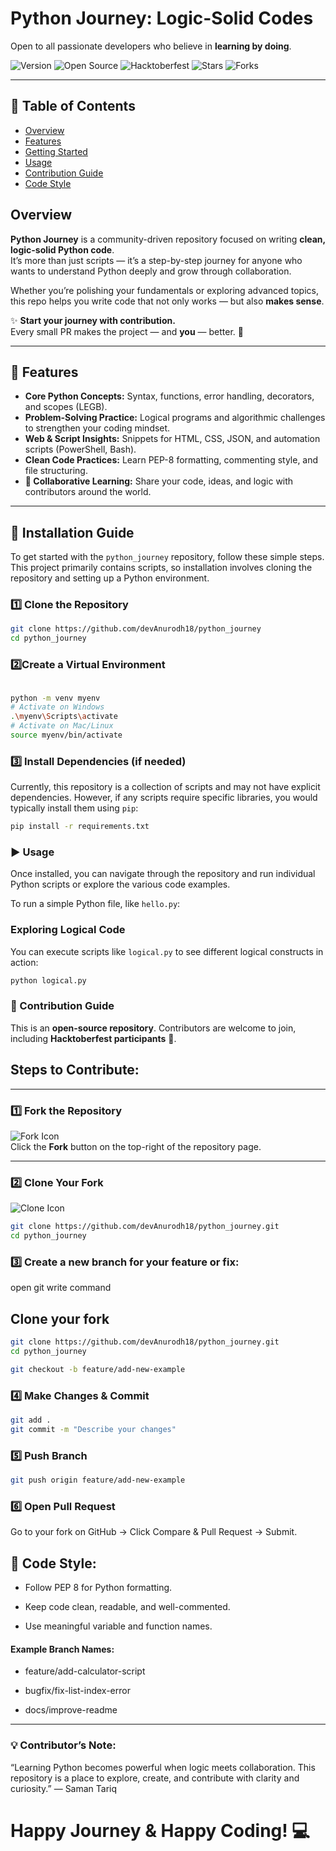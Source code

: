 #  Python Journey: Logic-Solid Codes

Open to all passionate developers who believe in **learning by doing**.

![Version](https://img.shields.io/badge/version-7-blue)  ![Open Source](https://img.shields.io/badge/Open%20Source-Contribute-brightgreen)  ![Hacktoberfest](https://img.shields.io/badge/Hacktoberfest-2025-orange)  ![Stars](https://img.shields.io/github/stars/devAnurodh18/python_journey?style=social)  ![Forks](https://img.shields.io/github/forks/devAnurodh18/python_journey?style=social)


---
## 📑 Table of Contents

- [Overview](#overview)
- [Features](#-features)
- [Getting Started](#-getting-started)
- [Usage](#-usage)
- [Contribution Guide](#-contribution-guide)
- [Code Style](#-code-style)



##  Overview

**Python Journey** is a community-driven repository focused on writing **clean, logic-solid Python code**.  
It’s more than just scripts — it’s a step-by-step journey for anyone who wants to understand Python deeply and grow through collaboration.

Whether you’re polishing your fundamentals or exploring advanced topics, this repo helps you write code that not only works — but also **makes sense**.

✨ **Start your journey with contribution.**  
Every small PR makes the project — and **you** — better. 🚀

---

## 🌟 Features

- **Core Python Concepts:** Syntax, functions, error handling, decorators, and scopes (LEGB).  
- **Problem-Solving Practice:** Logical programs and algorithmic challenges to strengthen your coding mindset.  
- **Web & Script Insights:** Snippets for HTML, CSS, JSON, and automation scripts (PowerShell, Bash).  
- **Clean Code Practices:** Learn PEP-8 formatting, commenting style, and file structuring.  
- **🤝 Collaborative Learning:** Share your code, ideas, and logic with contributors around the world.

---

 

## 🚀 Installation Guide

To get started with the `python_journey` repository, follow these simple steps. This project primarily contains scripts, so installation involves cloning the repository and setting up a Python environment.

 

### 1️⃣ Clone the Repository   

```bash
git clone https://github.com/devAnurodh18/python_journey
cd python_journey
```


### 2️⃣Create a Virtual Environment
```bash

python -m venv myenv
# Activate on Windows
.\myenv\Scripts\activate
# Activate on Mac/Linux
source myenv/bin/activate
```
### 3️⃣ Install Dependencies (if needed)

Currently, this repository is a collection of scripts and may not have explicit dependencies. However, if any scripts require specific libraries, you would typically install them using `pip`:

```bash
pip install -r requirements.txt

```

### ▶️ Usage
Once installed, you can navigate through the repository and run individual Python scripts or explore the various code examples. 

To run a simple Python file, like `hello.py`:

### Exploring Logical Code

You can execute scripts like `logical.py` to see different logical constructs in action:

```bash
python logical.py

```

### 🤗 Contribution Guide

This is an **open-source repository**. Contributors are welcome to join, including **Hacktoberfest participants** 🎃.   


 ## Steps to Contribute:
---

### 1️⃣ Fork the Repository
![Fork Icon](https://img.icons8.com/ios-glyphs/30/github.png)  
Click the **Fork** button on the top-right of the repository page.

---

### 2️⃣ Clone Your Fork
![Clone Icon](https://img.icons8.com/ios-glyphs/30/download.png)  
```bash
git clone https://github.com/devAnurodh18/python_journey.git
cd python_journey
```

### 3️⃣ Create a new branch for your feature or fix:
open git write  command

## Clone your fork
```bash
git clone https://github.com/devAnurodh18/python_journey.git
cd python_journey
```

```bash
git checkout -b feature/add-new-example
```

### 4️⃣ Make Changes & Commit

```bash
git add .
git commit -m "Describe your changes"
```


### 5️⃣ Push Branch
```bash
git push origin feature/add-new-example
```

### 6️⃣ Open Pull Request
Go to your fork on GitHub → Click Compare & Pull Request → Submit.


## 📝 Code Style:


- Follow PEP 8 for Python formatting.

- Keep code clean, readable, and well-commented.

- Use meaningful variable and function names.

#### Example Branch Names:

- feature/add-calculator-script

- bugfix/fix-list-index-error

- docs/improve-readme

---

### 💡 Contributor’s Note:

“Learning Python becomes powerful when logic meets collaboration.
This repository is a place to explore, create, and contribute with clarity and curiosity.”
— Saman Tariq

#  Happy Journey & Happy Coding! 💻
